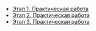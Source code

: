 <!-- docs/_sidebar.md -->

* [Этап 1. Практическая работа](stage1.md)
* [Этап 2. Практическая работа](stage2.md)
* [Этап 3. Практическая работа](stage3.md)
